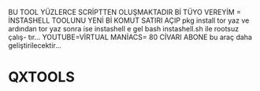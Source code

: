 BU TOOL YÜZLERCE SCRİPTTEN OLUŞMAKTADIR
Bİ TÜYO VEREYİM = İNSTASHELL TOOLUNU YENİ Bİ KOMUT SATIRI AÇIP pkg install tor yaz
ve ardından tor yaz sonra ise instashell e gel bash instashell.sh ile rootsuz çalış-
tır...
YOUTUBE=VİRTUAL MANİACS= 80 CİVARI ABONE 
bu araç daha geliştirilecektir...
# QXTOOLS

